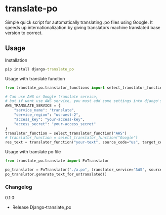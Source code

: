 # translate-po

Simple quick script for automatically translating .po files using Google. It speeds up internationalization by giving
translators machine translated base version to correct.

## Usage

Installation

```cmd
pip install django-translate_po
```

Usage with translate function

```python
from translate_po.translator_functions import select_translator_function

# Can use AWS or Google translate service,
# but if want use AWS service, you must add some settings into django's settings.py file, like this:
AWS_TRANSLATE_SERVICE = {
    "service_name": "translate",
    "service_region": "us-west-2",
    "access_key": "your-access-key",
    "access_secret": "your-access_secret"
}
translator_function = select_translator_function("AWS")
# translator_function = select_translator_function("Google")
res_text = translator_function("your-text", source_code="us", target_code="de")
```

Usage with translate po file

```python
from translate_po.translate import PoTranslator

po_translator = PoTranslator("./a.po", translator_service="AWS", source_code="en", target_code="zh")
po_translator.generate_text_for_untranslated()

```

### Changelog

0.1.0

- Release Django-translate_po